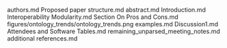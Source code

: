 authors.md
Proposed paper structure.md
abstract.md
Introduction.md
Interoperability Modularity.md
Section On Pros and Cons.md
figures/ontology_trends/ontology_trends.png
examples.md
Discussion1.md
Attendees and Software Tables.md
remaining_unparsed_meeting_notes.md
additional references.md
